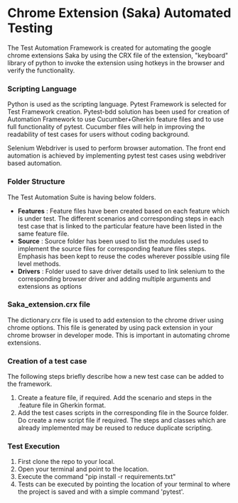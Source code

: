 ##
# **Chrome Extension (Saka) Automated Testing**

The Test Automation Framework is created for automating the google chrome extensions Saka by using the CRX file of the extension, "keyboard" library of python to invoke the extension using hotkeys in the browser and verify the functionality.

### Scripting Language

Python is used as the scripting language. Pytest Framework is selected for Test Framework creation. Pytest-bdd solution has been used for creation of Automation Framework to use Cucumber+Gherkin feature files and to use full functionality of pytest. Cucumber files will help in improving the readability of test cases for users without coding background.

Selenium Webdriver is used to perform browser automation. The front end automation is achieved by implementing pytest test cases using webdriver based automation.

### Folder Structure

The Test Automation Suite is having below folders.

- **Features** : Feature files have been created based on each feature which is under test. The different scenarios and corresponding steps in each test case that is linked to the particular feature have been listed in the same feature file.
- **Source** : Source folder has been used to list the modules used to implement the source files for corresponding feature files steps. Emphasis has been kept to reuse the codes wherever possible using file level methods.
- **Drivers** : Folder used to save driver details used to link selenium to the corresponding browser driver and adding multiple arguments and extensions as options


### Saka_extension.crx file

The dictionary.crx file is used to add extension to the chrome driver using chrome options. This file is generated by using pack extension in your chrome browser in developer mode. This is important in automating chrome extensions.

### Creation of a test case

The following steps briefly describe how a new test case can be added to the framework.

1. Create a feature file, if required. Add the scenario and steps in the .feature file in Gherkin format.
2. Add the test cases scripts in the corresponding file in the Source folder. Do create a new script file if required. The steps and classes which are already implemented may be reused to reduce duplicate scripting.

### Test Execution

1. First clone the repo to your local. 
2. Open your terminal and point to the location.
3. Execute the command "pip install -r requirements.txt"
4. Tests can be executed by pointing the location of your terminal to where the project is saved and with a simple command 'pytest'.
